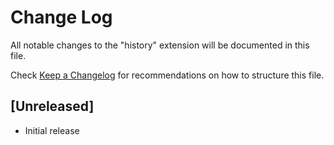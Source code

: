 # Change Log

All notable changes to the "history" extension will be documented in this file.

Check [Keep a Changelog](http://keepachangelog.com/) for recommendations on how to structure this file.

## [Unreleased]

- Initial release
